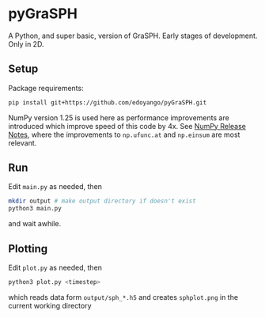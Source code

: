 # pyGraSPH

A Python, and super basic, version of GraSPH. Early stages of development. Only in 2D.

## Setup

Package requirements:

```bash
pip install git+https://github.com/edoyango/pyGraSPH.git
```

NumPy version 1.25 is used here as performance improvements are introduced which
improve speed of this code by 4x. See [NumPy Release Notes](https://numpy.org/doc/stable/release/1.25.0-notes.html#numpy-1-25-0-release-notes),
where the improvements to `np.ufunc.at` and `np.einsum` are most relevant.

## Run

Edit `main.py` as needed, then

```bash
mkdir output # make output directory if doesn't exist
python3 main.py
```

and wait awhile.

## Plotting

Edit `plot.py` as needed, then

```bash
python3 plot.py <timestep>
```

which reads data form `output/sph_*.h5` and creates `sphplot.png` in the current working directory
